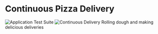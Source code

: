 # Continuous Pizza Delivery
![Application Test Suite](https://github.com/dbourdeveloper/pizzacd/workflows/Application%20Test%20Suite/badge.svg)
![Continuous Delivery](https://github.com/dbourdeveloper/pizzacd/workflows/Continuous%20Delivery/badge.svg)
Rolling dough and making delicious deliveries
